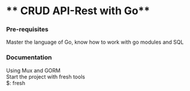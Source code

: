 # ** CRUD API-Rest with Go**

### Pre-requisites

Master the language of Go,
know how to work with go modules and SQL

### Documentation
Using Mux and GORM \
Start the project with fresh tools \
$: fresh